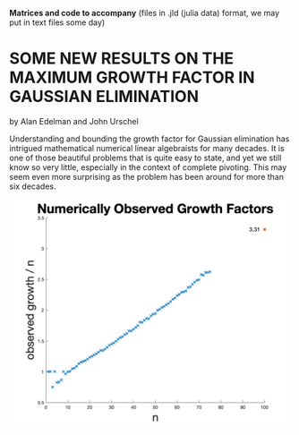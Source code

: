 **Matrices and code to accompany** (files in .jld (julia data) format, we may put in text files some day)

# SOME NEW RESULTS ON THE MAXIMUM GROWTH FACTOR IN GAUSSIAN ELIMINATION
by Alan Edelman and John Urschel

Understanding  and bounding the growth factor for Gaussian elimination has 
intrigued mathematical numerical linear algebraists for many decades.  It is one of those
beautiful problems that is quite easy to state, and yet we still know so very little,
especially in the context of complete pivoting.  This may seem even more surprising
as the problem has been around for more than six decades.

![plot](./growthratio.png)